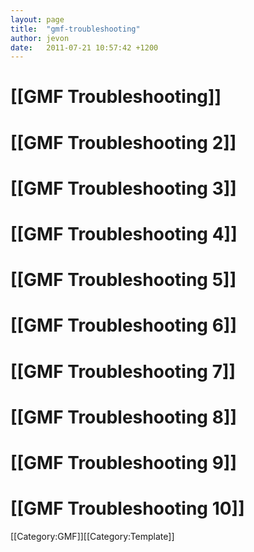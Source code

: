 ```yaml
---
layout: page
title:  "gmf-troubleshooting"
author: jevon
date:   2011-07-21 10:57:42 +1200
---
```


# [[GMF Troubleshooting]]
# [[GMF Troubleshooting 2]]
# [[GMF Troubleshooting 3]]
# [[GMF Troubleshooting 4]]
# [[GMF Troubleshooting 5]]
# [[GMF Troubleshooting 6]]
# [[GMF Troubleshooting 7]]
# [[GMF Troubleshooting 8]]
# [[GMF Troubleshooting 9]]
# [[GMF Troubleshooting 10]]
[[Category:GMF]][[Category:Template]]